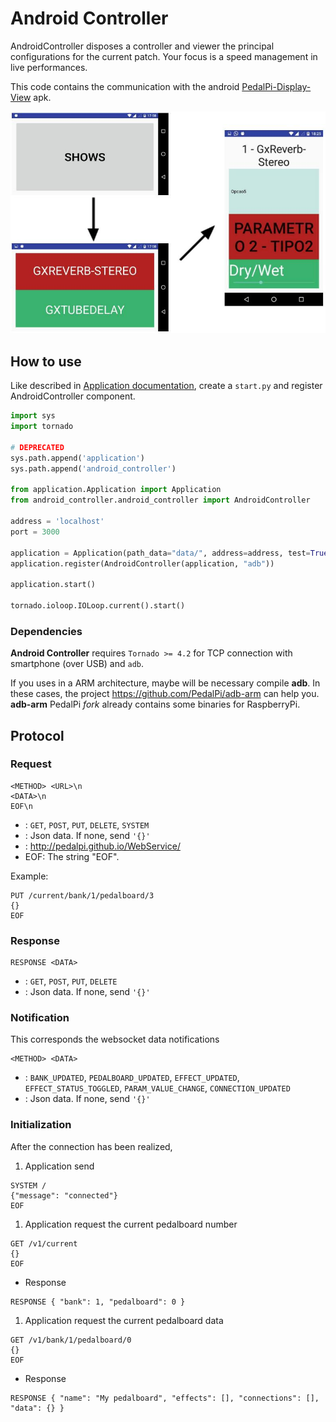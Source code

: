 # Android Controller

AndroidController disposes a controller and viewer the principal configurations for the current patch. Your focus is a speed management in live performances.

This code contains the communication with the android [PedalPi-Display-View](https://github.com/p4x3c0/PedalPi-Display-View) apk.

![Pages flow](docs/flow.jpg)

## How to use

Like described in [Application documentation](http://pedalpi-application.readthedocs.io/en/latest/), create a `start.py` and register AndroidController component.

```python
import sys
import tornado

# DEPRECATED
sys.path.append('application')
sys.path.append('android_controller')

from application.Application import Application
from android_controller.android_controller import AndroidController

address = 'localhost'
port = 3000

application = Application(path_data="data/", address=address, test=True)
application.register(AndroidController(application, "adb"))

application.start()

tornado.ioloop.IOLoop.current().start()
```

### Dependencies

**Android Controller** requires `Tornado >= 4.2` for TCP connection with smartphone (over USB) and `adb`.

If you uses in a ARM architecture, maybe will be necessary compile **adb**. In these cases, the project https://github.com/PedalPi/adb-arm can help you.
**adb-arm** PedalPi _fork_ already contains some binaries for RaspberryPi.

## Protocol

### Request

```
<METHOD> <URL>\n
<DATA>\n
EOF\n
```

* <METHOD>: `GET`, `POST`, `PUT`, `DELETE`, `SYSTEM`
* <DATA>: Json data. If none, send `'{}'`
* <URL>: http://pedalpi.github.io/WebService/
* EOF: The string "EOF". 

Example:

```
PUT /current/bank/1/pedalboard/3
{}
EOF
```

### Response

```
RESPONSE <DATA>
```

* <METHOD>: `GET`, `POST`, `PUT`, `DELETE`
* <DATA>: Json data. If none, send `'{}'` 

### Notification

This corresponds the websocket data notifications 

```
<METHOD> <DATA>
```

* <METHOD>: `BANK_UPDATED`, `PEDALBOARD_UPDATED`, `EFFECT_UPDATED`, `EFFECT_STATUS_TOGGLED`, `PARAM_VALUE_CHANGE`, `CONNECTION_UPDATED`
* <DATA>: Json data. If none, send `'{}'` 

### Initialization 

After the connection has been realized,

1. Application send
```
SYSTEM /
{"message": "connected"}
EOF
```
1. Application request the current pedalboard number
```
GET /v1/current
{}
EOF
```
  * Response 
```
RESPONSE { "bank": 1, "pedalboard": 0 }
```
1. Application request the current pedalboard data
```
GET /v1/bank/1/pedalboard/0
{}
EOF
```
  * Response
```
RESPONSE { "name": "My pedalboard", "effects": [], "connections": [], "data": {} }
```